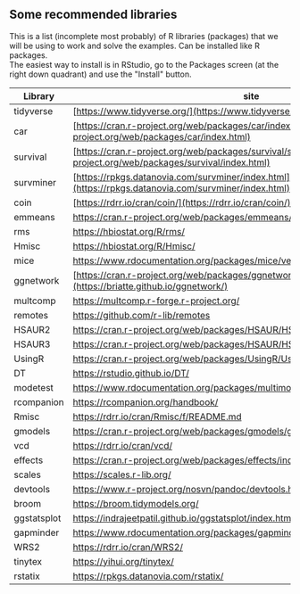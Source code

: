 ## Some recommended libraries  
This is a list (incomplete most probably) of R libraries (packages) that we will be using to work and solve the examples. Can be installed like R packages.  
The easiest way to install is in RStudio, go to the Packages screen (at the right down quadrant) and use the "Install" button.

| Library | site |  
| ------- | ---- |  
| tidyverse | [https://www.tidyverse.org/](https://www.tidyverse.org/) |  
| car | [https://cran.r-project.org/web/packages/car/index.html](https://cran.r-project.org/web/packages/car/index.html) |  
| survival | [https://cran.r-project.org/web/packages/survival/survival.pdf](https://cran.r-project.org/web/packages/survival/index.html) |  
| survminer | [https://rpkgs.datanovia.com/survminer/index.html](https://rpkgs.datanovia.com/survminer/index.html) |  
| coin | [https://rdrr.io/cran/coin/](https://rdrr.io/cran/coin/) |  
| emmeans | https://cran.r-project.org/web/packages/emmeans/emmeans.pdf |  
| rms | https://hbiostat.org/R/rms/ |  
| Hmisc | https://hbiostat.org/R/Hmisc/ |  
| mice | https://www.rdocumentation.org/packages/mice/versions/3.13.0/topics/mice  |  
| ggnetwork | [https://cran.r-project.org/web/packages/ggnetwork/vignettes/ggnetwork.html](https://briatte.github.io/ggnetwork/)  |  
| multcomp | https://multcomp.r-forge.r-project.org/  |  
| remotes | https://github.com/r-lib/remotes  |  
| HSAUR2 | https://cran.r-project.org/web/packages/HSAUR/HSAUR.pdf |  
| HSAUR3 | https://cran.r-project.org/web/packages/HSAUR/HSAUR.pdf |  
| UsingR | https://cran.r-project.org/web/packages/UsingR/UsingR.pdf |  
| DT | https://rstudio.github.io/DT/  |  
| modetest | https://www.rdocumentation.org/packages/multimode/versions/1.5/topics/modetest |  
| rcompanion | https://rcompanion.org/handbook/ |  
| Rmisc | https://rdrr.io/cran/Rmisc/f/README.md  |  
| gmodels | https://cran.r-project.org/web/packages/gmodels/gmodels.pdf |  
| vcd  | https://rdrr.io/cran/vcd/  |  
| effects | https://cran.r-project.org/web/packages/effects/index.html  |  
| scales | https://scales.r-lib.org/ |  
| devtools | https://www.r-project.org/nosvn/pandoc/devtools.html |  
| broom | https://broom.tidymodels.org/ |  
| ggstatsplot | https://indrajeetpatil.github.io/ggstatsplot/index.html  |  
| gapminder | https://www.rdocumentation.org/packages/gapminder/versions/0.3.0  |  
| WRS2 | https://rdrr.io/cran/WRS2/ |  
| tinytex | https://yihui.org/tinytex/   |  
| rstatix | https://rpkgs.datanovia.com/rstatix/ |   
